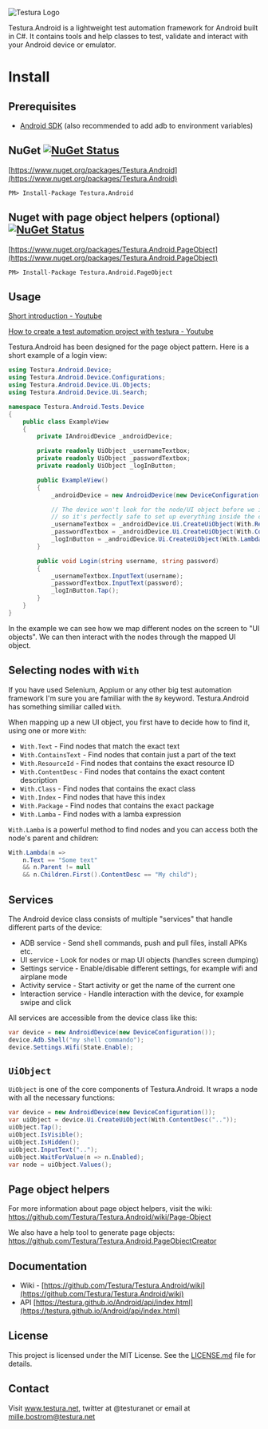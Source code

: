 ![Testura Logo](http://testura.net/Content/Images/logo2.png)

Testura.Android is a lightweight test automation framework for Android built in C#. It contains tools and help classes to test, validate and interact with your Android device or emulator.


# Install

## Prerequisites

- [Android SDK](https://developer.android.com/studio/index.html) (also recommended to add adb to environment variables)


## NuGet [![NuGet Status](https://img.shields.io/nuget/v/Testura.Android.svg?style=flat)](https://www.nuget.org/packages/Testura.Android)

[https://www.nuget.org/packages/Testura.Android](https://www.nuget.org/packages/Testura.Android)
    
    PM> Install-Package Testura.Android
   
## Nuget with page object helpers (optional) [![NuGet Status](https://img.shields.io/nuget/v/Testura.Android.PageObject.svg?style=flat)](https://www.nuget.org/packages/Testura.Android.PageObject)

[https://www.nuget.org/packages/Testura.Android.PageObject](https://www.nuget.org/packages/Testura.Android.PageObject)
    
    PM> Install-Package Testura.Android.PageObject

## Usage

[Short introduction - Youtube](https://www.youtube.com/watch?v=x-U2F6mzcyc)

[How to create a test automation project with testura - Youtube](https://www.youtube.com/watch?v=0QhAcGdx65E)

Testura.Android has been designed for the page object pattern. Here is a short example of a login view:

```c#
using Testura.Android.Device;
using Testura.Android.Device.Configurations;
using Testura.Android.Device.Ui.Objects;
using Testura.Android.Device.Ui.Search;

namespace Testura.Android.Tests.Device
{
    public class ExampleView
    {
        private IAndroidDevice _androidDevice;

        private readonly UiObject _usernameTextbox;
        private readonly UiObject _passwordTextbox;
        private readonly UiObject _logInButton;

        public ExampleView()
        {
            _androidDevice = new AndroidDevice(new DeviceConfiguration());

            // The device won't look for the node/UI object before we interact with it,
            // so it's perfectly safe to set up everything inside the constructor.
            _usernameTextbox = _androidDevice.Ui.CreateUiObject(With.ResourceId("usernameTextbox"));
            _passwordTextbox = _androidDevice.Ui.CreateUiObject(With.ContentDesc("passwordTextbox"));
            _logInButton = _androidDevice.Ui.CreateUiObject(With.Lambda(n => n.Text == "Login"));
        }

        public void Login(string username, string password)
        {
            _usernameTextbox.InputText(username);
            _passwordTextbox.InputText(password);
            _logInButton.Tap();
        }
    }
}
```

In the example we can see how we map different nodes on the screen to "UI objects". We can then interact with the nodes through the mapped UI object.

## Selecting nodes with `With`

If you have used Selenium, Appium or any other big test automation framework I'm sure you are familiar with the `By` keyword. Testura.Android has something similiar called `With`.

When mapping up a new UI object, you first have to decide how to find it, using one or more `With`:

- `With.Text` - Find nodes that match the exact text
- `With.ContainsText` - Find nodes that contain just a part of the text
- `With.ResourceId` - Find nodes that contains the exact resource ID
- `With.ContentDesc` - Find nodes that contains the exact content description
- `With.Class` - Find nodes that contains the exact class
- `With.Index` - Find nodes that have this index
- `With.Package` - Find nodes that contains the exact package
- `With.Lamba` - Find nodes with a lamba expression

`With.Lamba` is a powerful method to find nodes and you can access both the node's parent and children:

```c#
With.Lambda(n =>
    n.Text == "Some text"
    && n.Parent != null
    && n.Children.First().ContentDesc == "My child");
```

## Services

The Android device class consists of multiple "services" that handle different parts of the device:

- ADB service - Send shell commands, push and pull files, install APKs etc.
- UI service - Look for nodes or map UI objects (handles screen dumping)
- Settings service - Enable/disable different settings, for example wifi and airplane mode
- Activity service - Start activity or get the name of the current one
- Interaction service - Handle interaction with the device, for example swipe and click

All services are accessible from the device class like this:

```c#
var device = new AndroidDevice(new DeviceConfiguration());
device.Adb.Shell("my shell commando");
device.Settings.Wifi(State.Enable);
```

## `UiObject`

`UiObject` is one of the core components of Testura.Android. It wraps a node with all the necessary functions:

```c#
var device = new AndroidDevice(new DeviceConfiguration());
var uiObject = device.Ui.CreateUiObject(With.ContentDesc(".."));
uiObject.Tap();
uiObject.IsVisible();
uiObject.IsHidden();
uiObject.InputText("..");
uiObject.WaitForValue(n => n.Enabled);
var node = uiObject.Values();
```

## Page object helpers

For more information about page object helpers, visit the wiki: https://github.com/Testura/Testura.Android/wiki/Page-Object

We also have a help tool to generate page objects: https://github.com/Testura/Testura.Android.PageObjectCreator

## Documentation 

- Wiki - [https://github.com/Testura/Testura.Android/wiki](https://github.com/Testura/Testura.Android/wiki)
- API [https://testura.github.io/Android/api/index.html](https://testura.github.io/Android/api/index.html)

## License

This project is licensed under the MIT License. See the [LICENSE.md](LICENSE.md) file for details.

## Contact

Visit <a href="http://www.testura.net">www.testura.net</a>, twitter at @testuranet or email at mille.bostrom@testura.net
